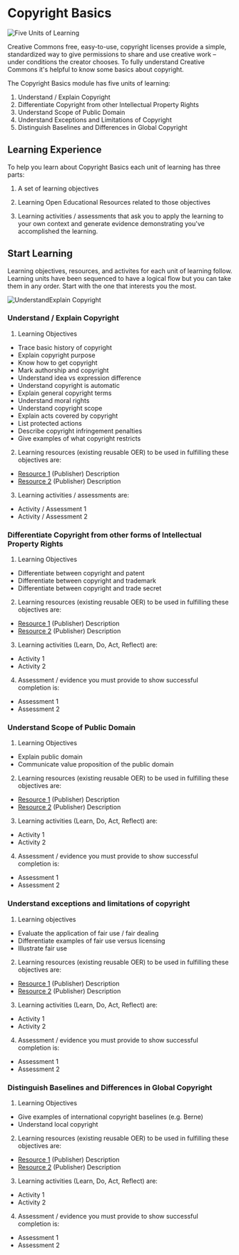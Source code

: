 # Copyright Basics

![Five Units of Learning](https://github.com/creativecommons/cc-cert-map/blob/master/img/CopyrightBasics.jpg "Copyright Basics")

Creative Commons  free, easy-to-use, copyright licenses provide a simple, standardized way to give permissions to share and use creative work – under conditions the creator chooses. To fully understand Creative Commons it's helpful to know some basics about copyright. 

The Copyright Basics module has five units of learning:

1. Understand / Explain Copyright
2. Differentiate Copyright from other Intellectual Property Rights
3. Understand Scope of Public Domain 
4. Understand Exceptions and Limitations of Copyright
5. Distinguish Baselines and Differences in Global Copyright

## Learning Experience

To help you learn about Copyright Basics each unit of learning has three parts:

1. A set of learning objectives

2. Learning Open Educational Resources related to those objectives

3. Learning activities / assessments that ask you to apply the learning to your own context and generate evidence demonstrating you've accomplished the learning. 

## Start Learning

Learning objectives, resources, and activites for each unit of learning follow.
Learning units have been sequenced to have a logical flow but you can take them in any order.
Start with the one that interests you the most.

![UnderstandExplain Copyright](https://github.com/creativecommons/cc-cert-map/blob/master/img/Understand:ExplainCopyright.jpg "Understand / Explain Copyright")
### Understand / Explain Copyright 

1. Learning Objectives
  * Trace basic history of copyright
  * Explain copyright purpose
  * Know how to get copyright
  * Mark authorship and copyright
  * Understand idea vs expression difference
  * Understand copyright is automatic
  * Explain general copyright terms
  * Understand moral rights
  * Understand copyright scope
  * Explain acts covered by copyright
  * List protected actions
  * Describe copyright infringement penalties
  * Give examples of what copyright restricts

2. Learning resources (existing reusable OER) to be used in fulfilling these objectives are:
  *  [Resource 1](http://) (Publisher) Description
  *  [Resource 2](http://) (Publisher) Description

3. Learning activities / assessments are:
  * Activity / Assessment 1
  * Activity / Assessment 2

### Differentiate Copyright from other forms of Intellectual Property Rights

1. Learning Objectives
  * Differentiate between copyright and patent
  * Differentiate between copyright and trademark
  * Differentiate between copyright and trade secret 

2. Learning resources (existing reusable OER) to be used in fulfilling these objectives are:
  *  [Resource 1](http://) (Publisher) Description
  *  [Resource 2](http://) (Publisher) Description

3. Learning activities (Learn, Do, Act, Reflect) are:
  * Activity 1
  * Activity 2

4. Assessment / evidence you must provide to show successful completion is:
  * Assessment 1
  * Assessment 2

### Understand Scope of Public Domain

1. Learning Objectives
  * Explain public domain
  * Communicate value proposition of the public domain  
  
2. Learning resources (existing reusable OER) to be used in fulfilling these objectives are:
  *  [Resource 1](http://) (Publisher) Description
  *  [Resource 2](http://) (Publisher) Description

3. Learning activities (Learn, Do, Act, Reflect) are:
  * Activity 1
  * Activity 2

4. Assessment / evidence you must provide to show successful completion is:
  * Assessment 1
  * Assessment 2

### Understand exceptions and limitations of copyright

1. Learning objectives
  * Evaluate the application of fair use / fair dealing
  * Differentiate examples of fair use versus licensing
  * Illustrate fair use 
  
2. Learning resources (existing reusable OER) to be used in fulfilling these objectives are:
  *  [Resource 1](http://) (Publisher) Description
  *  [Resource 2](http://) (Publisher) Description

3. Learning activities (Learn, Do, Act, Reflect) are:
  * Activity 1
  * Activity 2

4. Assessment / evidence you must provide to show successful completion is:
  * Assessment 1
  * Assessment 2

### Distinguish Baselines and Differences in Global Copyright

1. Learning Objectives
  * Give examples of international copyright baselines (e.g. Berne)
  * Understand local copyright

2. Learning resources (existing reusable OER) to be used in fulfilling these objectives are:
  *  [Resource 1](http://) (Publisher) Description
  *  [Resource 2](http://) (Publisher) Description

3. Learning activities (Learn, Do, Act, Reflect) are:
  * Activity 1
  * Activity 2

4. Assessment / evidence you must provide to show successful completion is:
  * Assessment 1
  * Assessment 2

